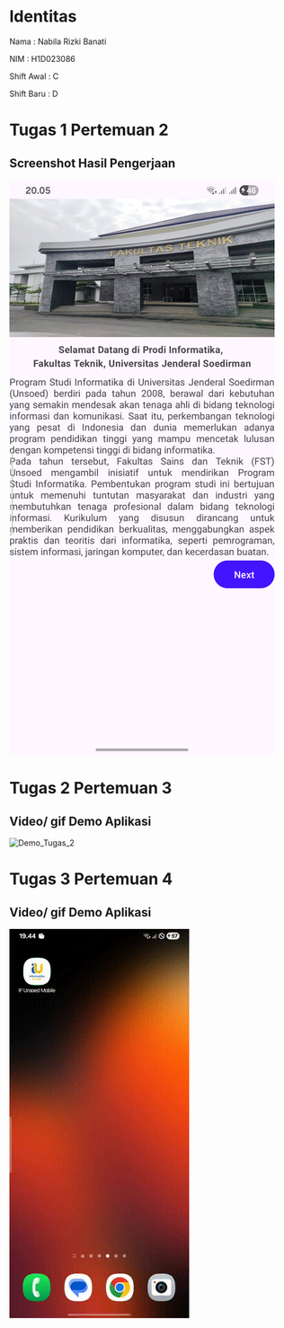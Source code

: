# Identitas

Nama        : Nabila Rizki Banati

NIM         : H1D023086

Shift Awal  : C

Shift Baru  : D

# Tugas 1 Pertemuan 2

## Screenshot Hasil Pengerjaan

![Screenshot Tugas 1](docs/tugas1.png)

# Tugas 2 Pertemuan 3

## Video/ gif Demo Aplikasi

![Demo_Tugas_2](docs/tugas2.gif)

# Tugas 3 Pertemuan 4

## Video/ gif Demo Aplikasi

![Demo_Tugas_3](docs/tugas3.gif)